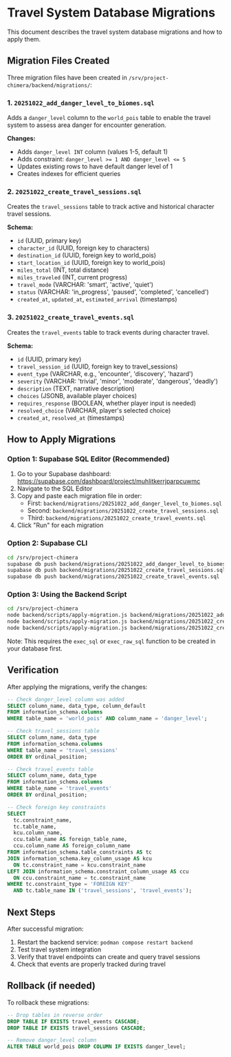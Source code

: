 # Travel System Database Migrations

This document describes the travel system database migrations and how to apply them.

## Migration Files Created

Three migration files have been created in `/srv/project-chimera/backend/migrations/`:

### 1. `20251022_add_danger_level_to_biomes.sql`
Adds a `danger_level` column to the `world_pois` table to enable the travel system to assess area danger for encounter generation.

**Changes:**
- Adds `danger_level INT` column (values 1-5, default 1)
- Adds constraint: `danger_level >= 1 AND danger_level <= 5`
- Updates existing rows to have default danger level of 1
- Creates indexes for efficient queries

### 2. `20251022_create_travel_sessions.sql`
Creates the `travel_sessions` table to track active and historical character travel sessions.

**Schema:**
- `id` (UUID, primary key)
- `character_id` (UUID, foreign key to characters)
- `destination_id` (UUID, foreign key to world_pois)
- `start_location_id` (UUID, foreign key to world_pois)
- `miles_total` (INT, total distance)
- `miles_traveled` (INT, current progress)
- `travel_mode` (VARCHAR: 'smart', 'active', 'quiet')
- `status` (VARCHAR: 'in_progress', 'paused', 'completed', 'cancelled')
- `created_at`, `updated_at`, `estimated_arrival` (timestamps)

### 3. `20251022_create_travel_events.sql`
Creates the `travel_events` table to track events during character travel.

**Schema:**
- `id` (UUID, primary key)
- `travel_session_id` (UUID, foreign key to travel_sessions)
- `event_type` (VARCHAR, e.g., 'encounter', 'discovery', 'hazard')
- `severity` (VARCHAR: 'trivial', 'minor', 'moderate', 'dangerous', 'deadly')
- `description` (TEXT, narrative description)
- `choices` (JSONB, available player choices)
- `requires_response` (BOOLEAN, whether player input is needed)
- `resolved_choice` (VARCHAR, player's selected choice)
- `created_at`, `resolved_at` (timestamps)

## How to Apply Migrations

### Option 1: Supabase SQL Editor (Recommended)

1. Go to your Supabase dashboard: https://supabase.com/dashboard/project/muhlitkerrjparpcuwmc
2. Navigate to the SQL Editor
3. Copy and paste each migration file in order:
   - First: `backend/migrations/20251022_add_danger_level_to_biomes.sql`
   - Second: `backend/migrations/20251022_create_travel_sessions.sql`
   - Third: `backend/migrations/20251022_create_travel_events.sql`
4. Click "Run" for each migration

### Option 2: Supabase CLI

```bash
cd /srv/project-chimera
supabase db push backend/migrations/20251022_add_danger_level_to_biomes.sql
supabase db push backend/migrations/20251022_create_travel_sessions.sql
supabase db push backend/migrations/20251022_create_travel_events.sql
```

### Option 3: Using the Backend Script

```bash
cd /srv/project-chimera
node backend/scripts/apply-migration.js backend/migrations/20251022_add_danger_level_to_biomes.sql
node backend/scripts/apply-migration.js backend/migrations/20251022_create_travel_sessions.sql
node backend/scripts/apply-migration.js backend/migrations/20251022_create_travel_events.sql
```

Note: This requires the `exec_sql` or `exec_raw_sql` function to be created in your database first.

## Verification

After applying the migrations, verify the changes:

```sql
-- Check danger_level column was added
SELECT column_name, data_type, column_default
FROM information_schema.columns
WHERE table_name = 'world_pois' AND column_name = 'danger_level';

-- Check travel_sessions table
SELECT column_name, data_type
FROM information_schema.columns
WHERE table_name = 'travel_sessions'
ORDER BY ordinal_position;

-- Check travel_events table
SELECT column_name, data_type
FROM information_schema.columns
WHERE table_name = 'travel_events'
ORDER BY ordinal_position;

-- Check foreign key constraints
SELECT
  tc.constraint_name,
  tc.table_name,
  kcu.column_name,
  ccu.table_name AS foreign_table_name,
  ccu.column_name AS foreign_column_name
FROM information_schema.table_constraints AS tc
JOIN information_schema.key_column_usage AS kcu
  ON tc.constraint_name = kcu.constraint_name
LEFT JOIN information_schema.constraint_column_usage AS ccu
  ON ccu.constraint_name = tc.constraint_name
WHERE tc.constraint_type = 'FOREIGN KEY'
  AND tc.table_name IN ('travel_sessions', 'travel_events');
```

## Next Steps

After successful migration:

1. Restart the backend service: `podman compose restart backend`
2. Test travel system integration
3. Verify that travel endpoints can create and query travel sessions
4. Check that events are properly tracked during travel

## Rollback (if needed)

To rollback these migrations:

```sql
-- Drop tables in reverse order
DROP TABLE IF EXISTS travel_events CASCADE;
DROP TABLE IF EXISTS travel_sessions CASCADE;

-- Remove danger_level column
ALTER TABLE world_pois DROP COLUMN IF EXISTS danger_level;
```
